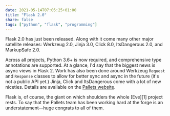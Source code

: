 ```yaml
---
date: 2021-05-14T07:05:25+01:00
title: "Flask 2.0"
share: false
tags: ["python", "flask", "programming"]
---
```

Flask 2.0 has just been released. Along with it come many other major satellite
releases: Werkzeug 2.0, Jinja 3.0, Click 8.0, ItsDangerous 2.0, and MarkupSafe
2.0. 

Across all projects, Python 3.6+ is now required, and comprehensive type
annotations are supported. At a glance, I'd say that the biggest news is async
views in Flask 2. Work has also been done around Werkzeug `Request` and
`Response` classes to allow for better sync and async in the future (it's not
a public API yet.) Jinja, Click and ItsDangerous come with a lot of new
niceties. Details are available on the [Pallets website](https://palletsprojects.com/blog/flask-2-0-released/).

Flask is, of course, the giant on which shoulders the whole [Eve][1] project rests.
To say that the Pallets team has been working hard at the forge is an
understatement—huge congrats to all of them. 

